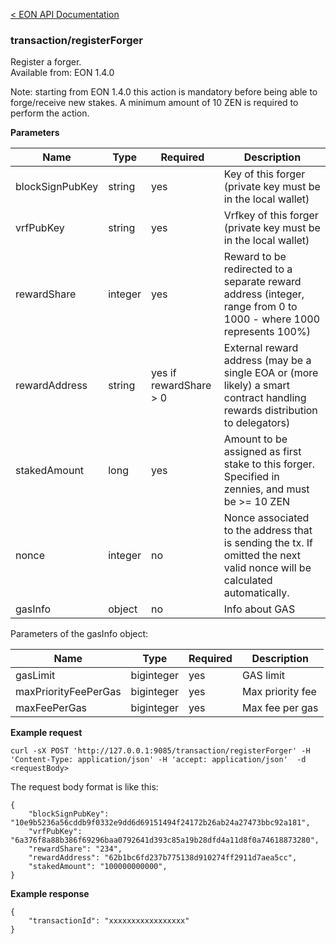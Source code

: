 [&lt; EON API Documentation](/doc/api/index.md) 
### transaction/registerForger

Register a forger.<br>
Available from: EON 1.4.0<br>

Note: starting from EON 1.4.0 this action is mandatory before being able to forge/receive new stakes. A minimum amount of 10 ZEN is required to perform  the action.<br>

**Parameters**

| Name     | Type    | Required  | Description    |
| -------- | ------- | -------   | -------        | 
| blockSignPubKey | string | yes | Key of this forger (private key must be in the local wallet) |
| vrfPubKey | string |yes | Vrfkey of this forger (private key must be in the local wallet) |
| rewardShare     | integer | yes | Reward to be redirected to a separate reward address (integer, range from 0 to 1000 - where 1000 represents 100%) |
| rewardAddress   | string | yes if rewardShare > 0 | External reward address (may be a single EOA or (more likely) a smart contract handling rewards distribution to delegators) |
| stakedAmount | long |yes | Amount to be assigned as first stake to this forger. Specified in zennies, and must be >= 10 ZEN |
| nonce    | integer | no        | Nonce associated to the address that is sending the tx. If omitted the next valid nonce will be calculated automatically.  |
| gasInfo  | object  | no        | Info about GAS |

Parameters of the gasInfo object:

| Name     | Type    | Required    | Description    |
| -------- | ------- | -------     | -------        | 
| gasLimit  | biginteger  | yes         | GAS limit |
| maxPriorityFeePerGas  | biginteger  | yes         | Max priority fee|
| maxFeePerGas  | biginteger  | yes         | Max fee per gas |

**Example request**

    curl -sX POST 'http://127.0.0.1:9085/transaction/registerForger' -H 'Content-Type: application/json' -H 'accept: application/json'  -d <requestBody>

The request body format is like this:

    {
        "blockSignPubKey": "10e9b5236a56cddb9f0332e9dd6d69151494f24172b26ab24a27473bbc92a181",
        "vrfPubKey": "6a376f8a88b386f69296baa0792641d393c85a19b28dfd4a11d8f0a74618873280",
        "rewardShare": "234",
        "rewardAddress": "62b1bc6fd237b775138d910274ff2911d7aea5cc",      
        "stakedAmount": "100000000000",   
    }


**Example response**

    {
        "transactionId": "xxxxxxxxxxxxxxxxx"
    }